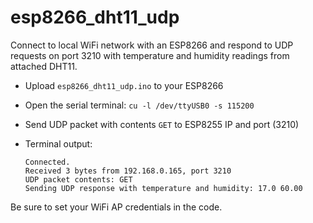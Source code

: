 # esp8266_dht11_udp

Connect to local WiFi network with an ESP8266 and respond to UDP requests on port 3210 with temperature and humidity readings from attached DHT11.

 - Upload `esp8266_dht11_udp.ino` to your ESP8266  
 - Open the serial terminal: `cu -l /dev/ttyUSB0 -s 115200`
 - Send UDP packet with contents `GET` to ESP8255 IP and port (3210)
 - Terminal output:

     ```
     Connected.
     Received 3 bytes from 192.168.0.165, port 3210
     UDP packet contents: GET
     Sending UDP response with temperature and humidity: 17.0 60.00
     ```

Be sure to set your WiFi AP credentials in the code.
